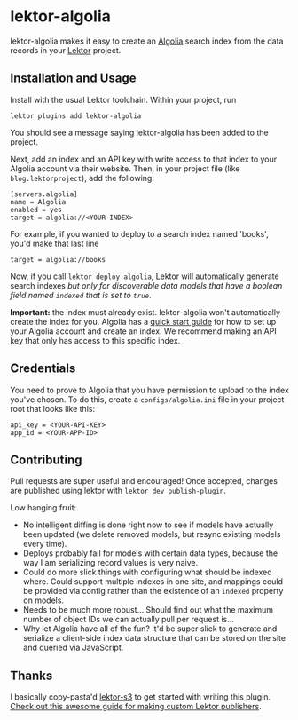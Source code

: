 # lektor-algolia #

lektor-algolia makes it easy to create an [Algolia](https://www.algolia.com) search index
from the data records in your [Lektor](https://github.com/lektor/lektor) project.

## Installation and Usage ##
Install with the usual Lektor toolchain. Within your project, run
```
lektor plugins add lektor-algolia
```
You should see a message saying lektor-algolia has been added to the project.

Next, add an index and an API key with write access to that index to your
Algolia account via their website. Then, in your project file
(like `blog.lektorproject`), add the following:

```
[servers.algolia]
name = Algolia
enabled = yes
target = algolia://<YOUR-INDEX>
```

For example, if you wanted to deploy to a search index named 'books',
you'd make that last line

```
target = algolia://books
```

Now, if you call `lektor deploy algolia`, Lektor will automatically generate
search indexes *but only for discoverable data models that have a boolean field named `indexed`
that is set to `true`*.

**Important:** the index must already exist. lektor-algolia won't
automatically create the index for you. Algolia has a [quick start guide](https://www.algolia.com/doc/tutorials/getting-started-realtime-search)
for how to set up your Algolia account and create an index. We recommend making
an API key that only has access to this specific index.

## Credentials ##

You need to prove to Algolia that you have permission to upload to the
index you've chosen. To do this, create a `configs/algolia.ini` file in your project root that looks like this:

```
api_key = <YOUR-API-KEY>
app_id = <YOUR-APP-ID>
```

## Contributing ##

Pull requests are super useful and encouraged! Once accepted, changes
are published using lektor with `lektor dev publish-plugin`.

Low hanging fruit:

- No intelligent diffing is done right now to see if models have actually been updated (we delete removed models, but resync existing models every time).
- Deploys probably fail for models with certain data types, because the way I am serializing record values is very naive.
- Could do more slick things with configuring what should be indexed where. Could support multiple indexes in one site,
  and mappings could be provided via config rather than the existence of an `indexed` property on models.
- Needs to be much more robust... Should find out what the maximum number of object IDs we can actually pull per request is...
- Why let Algolia have all of the fun? It'd be super slick to generate and serialize a client-side index data structure that can be stored on the site and queried via JavaScript.

## Thanks ##

I basically copy-pasta'd [lektor-s3](https://github.com/spenczar/lektor-s3) to get started with writing this plugin.
[Check out this awesome guide for making custom Lektor publishers](http://spenczar.com/posts/2015/Dec/24/lektor-publisher-plugin/).
